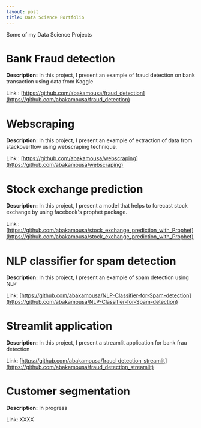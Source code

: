 ```yaml
---
layout: post
title: Data Science Portfolio 
---
```


Some of my Data Science Projects

# Bank Fraud detection

**Description:** In this project, I present an example of fraud detection on bank transaction using data from Kaggle

Link : [https://github.com/abakamousa/fraud_detection](https://github.com/abakamousa/fraud_detection)

# Webscraping 

**Description:** In this project, I present an example of extraction of data from stackoverflow using webscraping technique.

Link : [https://github.com/abakamousa/webscraping](https://github.com/abakamousa/webscraping)



# Stock exchange prediction 

**Description:** In this project, I present a model that helps to forecast stock exchange by using facebook's prophet package. 

Link : [https://github.com/abakamousa/stock_exchange_prediction_with_Prophet](https://github.com/abakamousa/stock_exchange_prediction_with_Prophet)

# NLP classifier for spam detection

**Description:** In this project, I present an example of spam detection using NLP

Link:  [https://github.com/abakamousa/NLP-Classifier-for-Spam-detection](https://github.com/abakamousa/NLP-Classifier-for-Spam-detection)

# Streamlit application

**Description:** In this project, I present a streamlit application for bank frau detection

Link: [https://github.com/abakamousa/fraud_detection_streamlit](https://github.com/abakamousa/fraud_detection_streamlit)

# Customer segmentation

**Description:** In progress

Link: XXXX
